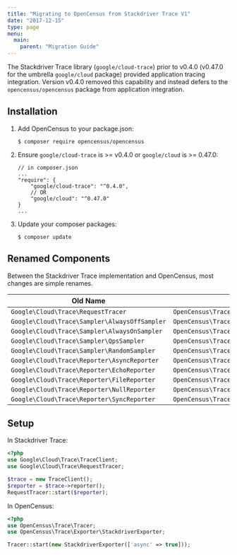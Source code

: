 ```yaml
---
title: "Migrating to OpenCensus from Stackdriver Trace V1"
date: "2017-12-15"
type: page
menu:
  main:
    parent: "Migration Guide"
---
```


The Stackdriver Trace library (`google/cloud-trace`) prior to v0.4.0 (v0.47.0
for the umbrella `google/cloud` package) provided application tracing
integration. Version v0.4.0 removed this capability and instead defers to the
`opencensus/opencensus` package from application integration.

## Installation

1. Add OpenCensus to your package.json:

    ```
    $ composer require opencensus/opencensus
    ```

2. Ensure `google/cloud-trace` is >= v0.4.0 or `google/cloud` is >= 0.47.0:

    ```
    // in composer.json
    ...
    "require": {
        "google/cloud-trace": "^0.4.0",
        // OR
        "google/cloud": "^0.47.0"
    }
    ...
    ```

3. Update your composer packages:

    ```
    $ composer update
    ```

## Renamed Components

Between the Stackdriver Trace implementation and OpenCensus, most changes are
simple renames.

| Old Name | New Name |
| -------- | -------- |
| `Google\Cloud\Trace\RequestTracer` | `OpenCensus\Trace\Tracer` |
| `Google\Cloud\Trace\Sampler\AlwaysOffSampler` | `OpenCensus\Trace\Sampler\NeverSampleSampler` |
| `Google\Cloud\Trace\Sampler\AlwaysOnSampler` | `OpenCensus\Trace\Sampler\AlwaysSampleSampler` |
| `Google\Cloud\Trace\Sampler\QpsSampler` | `OpenCensus\Trace\Sampler\QpsSampler` |
| `Google\Cloud\Trace\Sampler\RandomSampler` | `OpenCensus\Trace\Sampler\ProbabilitySampler` |
| `Google\Cloud\Trace\Reporter\AsyncReporter` | `OpenCensus\Trace\Exporter\StackdriverExporter` |
| `Google\Cloud\Trace\Reporter\EchoReporter` | `OpenCensus\Trace\Exporter\EchoExporter` |
| `Google\Cloud\Trace\Reporter\FileReporter` | `OpenCensus\Trace\Exporter\FileExporter` |
| `Google\Cloud\Trace\Reporter\NullReporter` | `OpenCensus\Trace\Exporter\NullExporter` |
| `Google\Cloud\Trace\Reporter\SyncReporter` | `OpenCensus\Trace\Exporter\StackdriverExporter` |

## Setup

In Stackdriver Trace:

```php
<?php
use Google\Cloud\Trace\TraceClient;
use Google\Cloud\Trace\RequestTracer;

$trace = new TraceClient();
$reporter = $trace->reporter();
RequestTracer::start($reporter);
```
In OpenCensus:

```php
<?php
use OpenCensus\Trace\Tracer;
use OpenCensus\Trace\Exporter\StackdriverExporter;

Tracer::start(new StackdriverExporter(['async' => true]));
```
